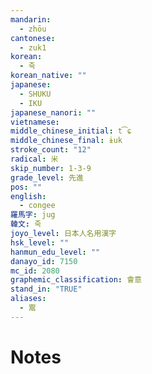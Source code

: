 ```yaml
---
mandarin:
  - zhōu
cantonese:
  - zuk1
korean:
  - 죽
korean_native: ""
japanese:
  - SHUKU
  - IKU
japanese_nanori: ""
vietnamese:
middle_chinese_initial: t͡ɕ
middle_chinese_final: ɨuk
stroke_count: "12"
radical: 米
skip_number: 1-3-9
grade_level: 先進
pos: ""
english:
  - congee
羅馬字: jug
韓文: 죽
joyo_level: 日本人名用漢字
hsk_level: ""
hanmun_edu_level: ""
danayo_id: 7150
mc_id: 2080
graphemic_classification: 會意
stand_in: "TRUE"
aliases:
  - 鬻
---
```


# Notes
